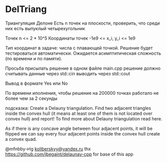 # DelTriang
Триангуляция Делоне
Есть n точек на плоскости, проверить, что среди них есть выпуклый четырехугольник

Точек n <= 2 * 10^5
Координаты точек -1e9 <= x_i, y_i <= 1e9

Тип координат в задаче: числа с плавающей точкой. Решение будет тестироваться автоматически. Ожидается асимптитическая сложность (по времени и по памяти). 

Просьба присылать решение в одном файле main.cpp
решение должно считывать данные через std::cin
выводить через std::cout

Вывод в формате Yes или No

По времени иполнения, чтобы решение на 200000 точках работало не более чем за 2 секунды

подсказка: Create a Delauny triangulation. Find two adjacent triangles inside the convex hull (it means at least one of them is not located over convex hull) and report! To find more about Delauny triangulation read here.

As if there is any concave angle between four adjacent points, it will be flipped we can say every four adjacent points inside the convex hull create a convex quad.


@mfnbby->tg  koliberskyy@yandex.ru 
thx https://github.com/jbegaint/delaunay-cpp for base of this app
